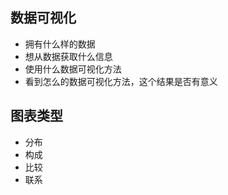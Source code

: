 ##	数据可视化
+	拥有什么样的数据
+	想从数据获取什么信息
+	使用什么数据可视化方法
+	看到怎么的数据可视化方法，这个结果是否有意义

##	图表类型
+	分布
+	构成
+	比较
+	联系